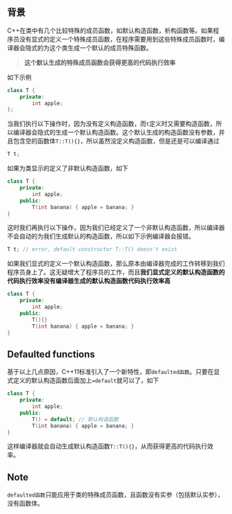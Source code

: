 背景
---
C++在类中有几个比较特殊的成员函数，如默认构造函数，析构函数等。如果程序员没有显式的定义一个特殊成员函数，在程序需要用到这些特殊成员函数时，编译器会隐式的为这个类生成一个默认的成员特殊函数。
> **这个默认生成的特殊成员函数会获得更高的代码执行效率**

如下示例
```c++
class T {
    private:  
        int apple;
};
```
当我们执行以下操作时，因为没有定义构造函数，而`t`定义时又需要构造函数，所以编译器会隐式的生成一个默认构造函数。这个默认生成的构造函数没有参数，并且包含空的函数体`T::T(){}`，所以虽然没定义构造函数，但是还是可以编译通过
```c++
T t;
```

如果为类显示的定义了非默认构造函数，如下
```c++
class T {
    private:
        int apple;
    public:
        T(int banana) { apple = banana; }
}
```

这时我们再执行以下操作，因为我们已经定义了一个非默认构造函数，所以编译器不会自动的为我们生成默认的构造函数，所以如下示例编译器会报错。
```c++
T t; // error, default constructor T::T() doesn't exist
```
如果我们显式的定义一个默认构造函数，那么原本由编译器完成的工作转移到我们程序员身上了。这无疑增大了程序员的工作，而且**我们显式定义的默认构造函数的代码执行效率没有编译器生成的默认构造函数代码执行效率高**
```c++
class T {
    private:
        int apple;
    public:
        T(){}
        T(int banana) { apple = banana; }
}
```

Defaulted functions
---
基于以上几点原因，C++11标准引入了一个新特性，即`defaulted函数`。只要在显式定义的默认构造函数后面加上`=default`就可以了，如下
```c++
class T {
    private:
        int apple;
    public:
        T() = default; // 默认构造函数
        T(int banana) { apple = banana; }
}
```
这样编译器就会自动生成默认构造函数`T::T(){}`，从而获得更高的代码执行效率。

Note
---
`defaulted函数`只能应用于类的特殊成员函数，且函数没有实参（包括默认实参），没有函数体。